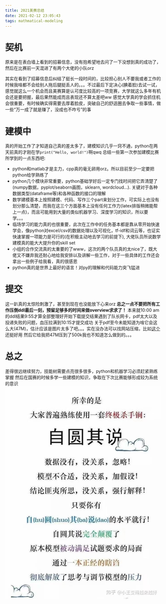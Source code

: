 ```yaml
---
title: 2021美赛总结
date: 2021-02-12 23:05:43
tags: mathmatical-modeling
---
```


# 契机
原来是在表白墙上看到的招募信息，没有抱希望地去问了一下没想到真的成功了，然后在比赛前一天混进了有两个大佬的小队orz

<!--more -->
其实在看到了招募信息后纠结了挺长一段时间的，比较担心别人不要我或者工作的时候我啥都不会给别人拖后腿挺丢人的。。。不过最后下定决心(腆着脸)去试一试，感觉就这么一个机会而且美赛算是认可度比较高的一项竞赛，大学就这么多年有机会还是要把握，最后果然能成而且表现还不算太差吧ww
感觉大学真的学会抓住机会很重要，有时候确实得需要去厚着脸皮，突破自己的舒适圈去争取一些事情，做一些“万一成了就是赚了，没成也不咋亏”的事


# 建模中
真的开始工作了才知道自己真的差太多了，建模知识几乎一窍不通，python在两天前真的才刚在学`print("Hello, world!")`啊qwq
总结一些第一次参加建模比赛所学到的一点东西吧:

- python和matlab才是主力，cpp真的毫无卵用orz。所以目前至少一定要把python给学熟练了
- python几个模块非常重要，python基础学好后一定专门找时间把它弄清楚了(numpy数据，pyplot/seaborn画图，sklearn, wordcloud...). 关键对于各种数据类型(dataframe等)和各种函数的接口的理解
- 数学建模基本上按照建模、代码、写作三个part来划分工作，可实际上也没有划分那么清楚，而我在这三个方面基本上没有任何工作力(latex排版稍微能帮上一点)，而且可能用到大量的类似机器学习、深度学习的知识，所以要学。。。
- 临场学习的能力真的也很重要，此次在工作中的任务基本都是靠从零开始快速学会，像python对excel/csv的数据处理以及可视化，tf-idf和词云等，也证实快速掌握一项能力是可行的(在积极主动地去学习的前提下), 大佬队员所说数学建模真的能大大提升你的skill set
- 小组的合作交流真的太重要的了www，这次的两个队员真的太nice了，既大佬又不嫌弃我还耐心地给我安排以及讲解一些工作，对于一些具体的工作还会拿出一些例子给我看，真的很感恩
- python真的是世界上最好的语言！对py的理解和代码能力突飞猛进

# 提交
这一趴真的太惊险刺激了，甚至到现在也没能放下心来orz
**总之一点不要把所有工作压倒ddl最后一刻，预留足够多的时间来做overview求求了！** 本来就10:00 am的ddl结果9:55才算全部整理好开始下载提交结果遇到了队长网卡，pdf太大以及投递失败的问题，血压拉满到10:15才提交成功
关于pdf至今未能知道为啥它会这么大(47M)，估计应该是图片太多了吧。。。实在没办法可以找网站压缩，比如[这个](https://www.ilovepdf.com/zh-cn/compress_pdf)还挺好用
然后它给我把47M压到了500k我也不知道怎么做到的。。。

# 总之
差得很远继续努力，技能树需要点亮很多很多，python和机器学习必须赶紧熟练掌握
然后在国赛的时候多学一些建模的知识，争取在下次比赛能够形成较为系统的意识
![conclusion](2021-mathmatical-modeling/mm.JPG "conclusion")